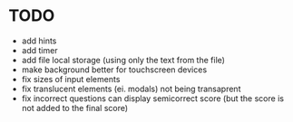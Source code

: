 # TODO
- add hints
- add timer
- add file local storage (using only the text from the file)
- make background better for touchscreen devices
- fix sizes of input elements
- fix translucent elements (ei. modals) not being transaprent
- fix incorrect questions can display semicorrect score (but the score is not added to the final score)